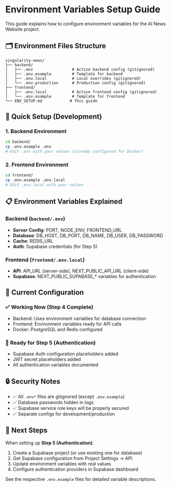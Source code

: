 # Environment Variables Setup Guide

This guide explains how to configure environment variables for the AI News Website project.

## 🗂️ Environment Files Structure

```
singularity-news/
├── backend/
│   ├── .env                 # Active backend config (gitignored)
│   ├── .env.example         # Template for backend
│   ├── .env.local           # Local overrides (gitignored)  
│   └── .env.production      # Production config (gitignored)
├── frontend/
│   ├── .env.local           # Active frontend config (gitignored)
│   └── .env.example         # Template for frontend
└── ENV_SETUP.md            # This guide
```

## 🚀 Quick Setup (Development)

### 1. Backend Environment
```bash
cd backend/
cp .env.example .env
# Edit .env with your values (already configured for Docker)
```

### 2. Frontend Environment  
```bash
cd frontend/
cp .env.example .env.local
# Edit .env.local with your values
```

## 📋 Environment Variables Explained

### Backend (`backend/.env`)
- **Server Config**: PORT, NODE_ENV, FRONTEND_URL
- **Database**: DB_HOST, DB_PORT, DB_NAME, DB_USER, DB_PASSWORD  
- **Cache**: REDIS_URL
- **Auth**: Supabase credentials (for Step 5)

### Frontend (`frontend/.env.local`)  
- **API**: API_URL (server-side), NEXT_PUBLIC_API_URL (client-side)
- **Supabase**: NEXT_PUBLIC_SUPABASE_* variables for authentication

## 🔧 Current Configuration

### ✅ **Working Now (Step 4 Complete)**
- Backend: Uses environment variables for database connection
- Frontend: Environment variables ready for API calls
- Docker: PostgreSQL and Redis configured

### 🚧 **Ready for Step 5 (Authentication)**
- Supabase Auth configuration placeholders added
- JWT secret placeholders added  
- All authentication variables documented

## 🔒 Security Notes

- ✅ All `.env*` files are gitignored (except `.env.example`)
- ✅ Database passwords hidden in logs
- ✅ Supabase service role keys will be properly secured
- ✅ Separate configs for development/production

## 📖 Next Steps

When setting up **Step 5 (Authentication)**:
1. Create a Supabase project (or use existing one for database)
2. Get Supabase configuration from Project Settings -> API
3. Update environment variables with real values
4. Configure authentication providers in Supabase dashboard

See the respective `.env.example` files for detailed variable descriptions.
